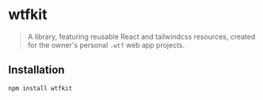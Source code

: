 # wtfkit

> A library, featuring reusable React and tailwindcss resources, created for the owner's personal
> `.wtf` web app projects.

## Installation

```sh
npm install wtfkit
```
